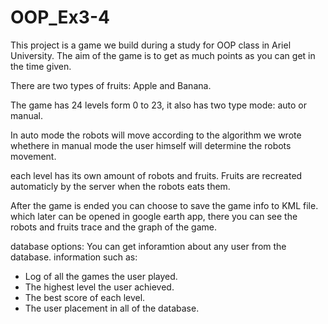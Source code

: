 # OOP_Ex3-4

This project is a game we build during a study for OOP class in Ariel University.
The aim of the game is to get as much points as you can get in the time given.

There are two types of fruits: Apple and Banana.

The game has 24 levels form 0 to 23, it also has two type mode: auto or manual.

In auto mode the robots will move according to the algorithm we wrote
whethere in manual mode the user himself will determine the robots movement.

each level has its own amount of robots and fruits.
Fruits are recreated automaticly by the server when the robots eats them.

After the game is ended you can choose to save the game info to  KML file.
which later can be opened in google earth app, there you can see the robots and fruits trace 
and the graph of the game.

database options: You can get inforamtion about any user from the database.
information such as: 
* Log of all the games the user played.
* The highest level the user achieved.
* The best score of each level.
* The user placement in all of the database.


